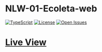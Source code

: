 # NLW-01-Ecoleta-web
<a href="https://github.com/tecanderson/NLW-01-Ecoleta-web/search?l=typescript"><img src="https://camo.githubusercontent.com/e674d1ecb32c7f76157dca31e8395905e86461d7/68747470733a2f2f696d672e736869656c64732e696f2f6769746875622f6c616e6775616765732f746f702f6775697269626d65646569726f732f65636f6c6574612d6d6f62696c653f7374796c653d666f722d7468652d6261646765" alt="TypeScript" data-canonical-src="https://img.shields.io/github/languages/top/tecanderson/NLW-01-Ecoleta-web?style=for-the-badge" style="max-width:100%;"></a>
<a href="/tecanderson/NLW-01-Ecoleta-web/blob/master/LICENSE.md"><img src="https://camo.githubusercontent.com/59b26df3af8fea157dc0e37c5df906c476b27f13/68747470733a2f2f696d672e736869656c64732e696f2f6769746875622f6c6963656e73652f6775697269626d65646569726f732f65636f6c6574612d6d6f62696c653f7374796c653d666f722d7468652d6261646765" alt="License" data-canonical-src="https://img.shields.io/github/license/tecanderson/NLW-01-Ecoleta-web?style=for-the-badge" style="max-width:100%;"></a>
<a href="https://github.com/tecanderson/NLW-01-Ecoleta-web/issues"> <img src="https://camo.githubusercontent.com/e61e4ca236556dcaab32db67c03eca80c610c528/68747470733a2f2f696d672e736869656c64732e696f2f6769746875622f6973737565732f6775697269626d65646569726f732f65636f6c6574612d6d6f62696c653f7374796c653d666f722d7468652d6261646765" alt="Open Issues" data-canonical-src="https://img.shields.io/github/issues/tecanderson/NLW-01-Ecoleta-web?style=for-the-badge" style="max-width:100%;"></a></p>

<h1><a target="_blank" href="https://tecanderson.github.io/NLW-01-Ecoleta-web/" >Live View</a></h1>

